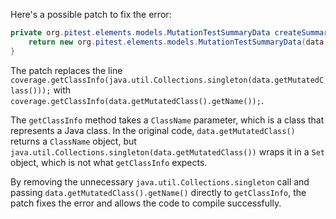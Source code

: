Here's a possible patch to fix the error:
```java
private org.pitest.elements.models.MutationTestSummaryData createSummaryData(final org.pitest.coverage.CoverageDatabase coverage, final org.pitest.mutationtest.ClassMutationResults data) {
    return new org.pitest.elements.models.MutationTestSummaryData(data.getFileName(), data.getMutations(), coverage.getClassInfo(data.getMutatedClass().getName()));
}
```
The patch replaces the line `coverage.getClassInfo(java.util.Collections.singleton(data.getMutatedClass()));` with `coverage.getClassInfo(data.getMutatedClass().getName());`.


The `getClassInfo` method takes a `ClassName` parameter, which is a class that represents a Java class. In the original code, `data.getMutatedClass()` returns a `ClassName` object, but `java.util.Collections.singleton(data.getMutatedClass())` wraps it in a `Set` object, which is not what `getClassInfo` expects.

By removing the unnecessary `java.util.Collections.singleton` call and passing `data.getMutatedClass().getName()` directly to `getClassInfo`, the patch fixes the error and allows the code to compile successfully.